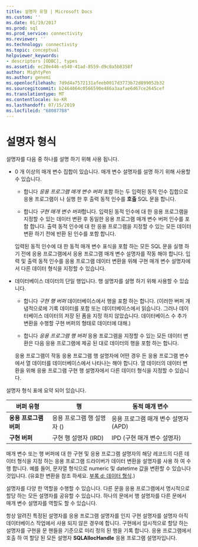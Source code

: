 ```yaml
---
title: 설명자 유형 | Microsoft Docs
ms.custom: ''
ms.date: 01/19/2017
ms.prod: sql
ms.prod_service: connectivity
ms.reviewer: ''
ms.technology: connectivity
ms.topic: conceptual
helpviewer_keywords:
- descriptors [ODBC], types
ms.assetid: ec20e446-e540-41ad-8559-d9c0a5b8358f
author: MightyPen
ms.author: genemi
ms.openlocfilehash: 7d9d4a7572131afeeb0017d3773b72d899052b32
ms.sourcegitcommit: b2464064c0566590e486a3aafae6d67ce2645cef
ms.translationtype: MT
ms.contentlocale: ko-KR
ms.lasthandoff: 07/15/2019
ms.locfileid: "68087788"
---
```

# <a name="types-of-descriptors"></a>설명자 형식
설명자를 다음 중 하나를 설명 하기 위해 사용 됩니다.  
  
-   0 개 이상의 매개 변수 집합이 있습니다. 매개 변수 설명자를 설명 하기 위해 사용할 수 있습니다.  
  
    -   합니다 *응용 프로그램 매개 변수 버퍼* 포함 하는 두 입력된 동적 인수 집합으로 응용 프로그램이 나 실행 한 후 출력 동적 인수를 **호출** SQL 문을 합니다.  
  
    -   합니다 *구현 매개 변수 버퍼*합니다. 입력된 동적 인수에 대 한 응용 프로그램을 지정할 수 있는 데이터 변환 후 동일한 응용 프로그램 매개 변수 버퍼 인수를 포함 합니다. 출력 동적 인수에 대 한 응용 프로그램을 지정할 수 있는 모든 데이터 변환 하기 전에 반환 된 인수를 포함 합니다.  
  
     입력된 동적 인수에 대 한 동적 매개 변수 표식을 포함 하는 모든 SQL 문을 실행 하기 전에 응용 프로그램에서 응용 프로그램 매개 변수 설명자를 작동 해야 합니다. 입력 및 출력 동적 인수를 응용 프로그램 데이터 변환을 위해 구현 매개 변수 설명자에서 다른 데이터 형식을 지정할 수 있습니다.  
  
-   데이터베이스 데이터의 단일 행입니다. 행 설명자를 설명 하기 위해 사용할 수 있습니다.  
  
    -   합니다 *구현 행 버퍼* 데이터베이스에서 행을 포함 하는 합니다. (이러한 버퍼 개념적으로에 기록 데이터를 포함 또는 데이터베이스에서 읽습니다. 그러나 데이터베이스 데이터의 저장 된 폼을 지정 하지 않았습니다. 데이터베이스 수 추가 변환을 수행할 구현 버퍼의 형태로 데이터에 대해.)  
  
    -   합니다 *응용 프로그램 행 버퍼* 응용 프로그램을 지정할 수 있는 모든 데이터 변환은 다음 응용 프로그램에 제공 된 대로 데이터의 행을 포함 하는 합니다.  
  
     응용 프로그램이 작동 응용 프로그램 행 설명자에 어떤 경우 든 응용 프로그램 변수에서 열 데이터를 데이터베이스에서 나타나는 해야 합니다. 열 데이터의 데이터 변환을 위해 응용 프로그램 구현 행 설명자에서 다른 데이터 형식을 지정할 수 있습니다.  
  
 설명자 형식 표에 요약 되어 있습니다.  
  
|버퍼 유형|행|동적 매개 변수|  
|-----------------|----------|------------------------|  
|**응용 프로그램 버퍼**|응용 프로그램 행 설명자 ()|응용 프로그램 매개 변수 설명자 (APD)|  
|**구현 버퍼**|구현 행 설명자 (IRD)|IPD (구현 매개 변수 설명자)|  
  
 매개 변수 또는 행 버퍼에 대 한 구현 및 응용 프로그램 설명자의 해당 레코드의 다른 데이터 형식을 지정 하는 응용 프로그램 드라이버가 데이터 변환을 설명자를 사용 하 여 수행 합니다. 예를 들어, 문자열 형식으로 numeric 및 datetime 값을 변환할 수 있습니다 것입니다. (유효한 변환을 참조 하세요. [부록 d: 데이터 형식](../../../odbc/reference/appendixes/appendix-d-data-types.md).)  
  
 설명자를 다양 한 역할을 수행할 수 있습니다. 다른 문을 응용 프로그램에서 명시적으로 할당 하는 모든 설명자를 공유할 수 있습니다. 하나의 문에서 행 설명자를 다른 문에서 매개 변수 설명자를 역할도 할 수 있습니다.  
  
 항상 알려진 특정된 설명자를 응용 프로그램 설명자를 인지 구현 설명자를 설명자 아직 데이터베이스 작업에서 사용 되지 않은 경우에 합니다. 구현에서 암시적으로 할당 하는 설명자를 구현을 문 핸들을 기준으로 미리 정의 된 행을 기록 합니다. 응용 프로그램에서 호출 하 여 할당 된 모든 설명자 **SQLAllocHandle** 응용 프로그램 설명자입니다.
